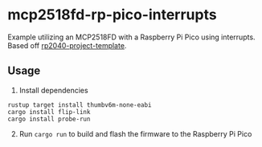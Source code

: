 # mcp2518fd-rp-pico-interrupts

Example utilizing an MCP2518FD with a Raspberry Pi Pico using interrupts. Based off [rp2040-project-template](https://github.com/rp-rs/rp2040-project-template).

## Usage

1. Install dependencies

```
rustup target install thumbv6m-none-eabi
cargo install flip-link
cargo install probe-run
```

2. Run `cargo run` to build and flash the firmware to the Raspberry Pi Pico
